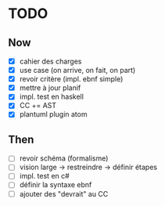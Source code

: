 # TODO

## Now
- [x] cahier des charges
- [x] use case (on arrive, on fait, on part)
- [x] revoir critère (impl. ebnf simple)
- [x] mettre à jour planif
- [x] impl. test en haskell
- [x] CC += AST
- [x] plantuml plugin atom

## Then
- [ ] revoir schéma (formalisme)
- [ ] vision large -> restreindre -> définir étapes
- [ ] impl. test en c#
- [ ] définir la syntaxe ebnf
- [ ] ajouter des "devrait" au CC
